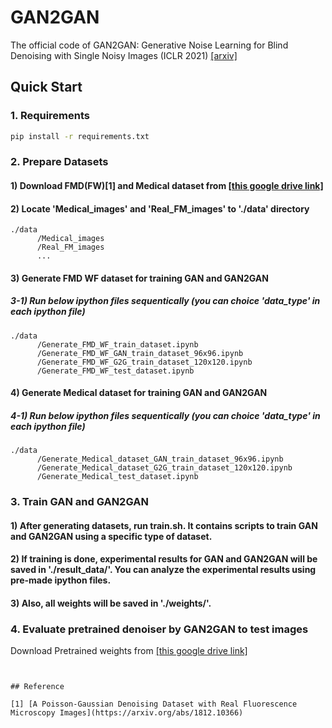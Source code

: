 # GAN2GAN

The official code of GAN2GAN: Generative Noise Learning for Blind Denoising with Single Noisy Images (ICLR 2021) [[arxiv]](https://arxiv.org/abs/1905.10488)

## Quick Start

### 1. Requirements

```bash
pip install -r requirements.txt
```

### 2. Prepare Datasets

#### 1) Download FMD(FW)[1] and Medical dataset from [[this google drive link]]()

#### 2) Locate 'Medical_images' and 'Real_FM_images' to './data' directory

```
./data
      /Medical_images 
      /Real_FM_images 
      ...
```
#### 3) Generate FMD WF dataset for training GAN and GAN2GAN
##### 3-1) Run below ipython files sequentically (you can choice 'data_type' in each ipython file)

```
./data
      /Generate_FMD_WF_train_dataset.ipynb 
      /Generate_FMD_WF_GAN_train_dataset_96x96.ipynb 
      /Generate_FMD_WF_G2G_train_dataset_120x120.ipynb
      /Generate_FMD_WF_test_dataset.ipynb
```

#### 4) Generate Medical dataset for training GAN and GAN2GAN
##### 4-1) Run below ipython files sequentically (you can choice 'data_type' in each ipython file)

```
./data
      /Generate_Medical_dataset_GAN_train_dataset_96x96.ipynb
      /Generate_Medical_dataset_G2G_train_dataset_120x120.ipynb
      /Generate_Medical_test_dataset.ipynb
```

### 3. Train GAN and GAN2GAN
#### 1) After generating datasets, run train.sh. It contains scripts to train GAN and GAN2GAN using a specific type of dataset.
#### 2) If training is done, experimental results for GAN and GAN2GAN will be saved in './result_data/'. You can analyze the experimental results using pre-made ipython files.
#### 3) Also, all weights will be saved in './weights/'.

### 4. Evaluate pretrained denoiser by GAN2GAN to test images

Download Pretrained weights from [[this google drive link]]()

```


## Reference

[1] [A Poisson-Gaussian Denoising Dataset with Real Fluorescence Microscopy Images](https://arxiv.org/abs/1812.10366)

